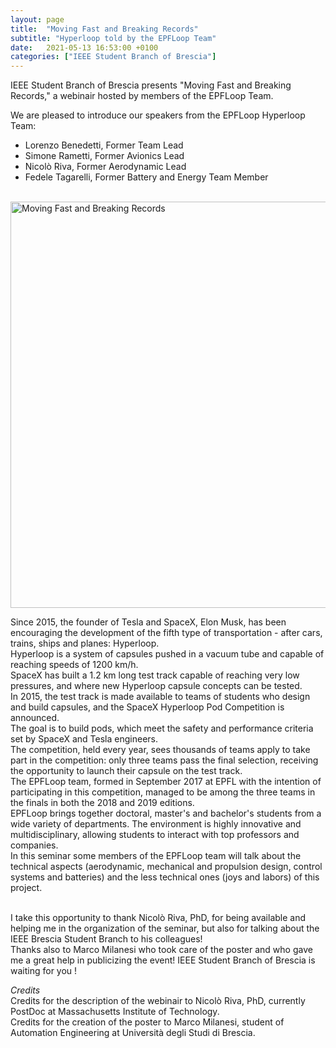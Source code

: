 ```yaml
---
layout: page
title:  "Moving Fast and Breaking Records"
subtitle: "Hyperloop told by the EPFLoop Team"
date:   2021-05-13 16:53:00 +0100
categories: ["IEEE Student Branch of Brescia"]
---
```


IEEE Student Branch of Brescia presents "Moving Fast and Breaking Records," a webinair hosted by members of the EPFLoop Team.
<br/>

We are pleased to introduce our speakers from the EPFLoop Hyperloop Team:
- Lorenzo Benedetti, Former Team Lead
- Simone Rametti, Former Avionics Lead
- Nicolò Riva, Former Aerodynamic Lead
- Fedele Tagarelli, Former Battery and Energy Team Member
<br/>


<img src="https://github.com/freshq99/freshq99.github.io/blob/master/assets/img/sitowebinair.jpg?raw=true" alt="Moving Fast and Breaking Records" class="center" style="height: 650px; width:650px;"/>

Since 2015, the founder of Tesla and SpaceX, Elon Musk, has been encouraging the development of the fifth type of transportation - after cars, trains, ships and planes: Hyperloop. 
<br/>Hyperloop is a system of capsules pushed in a vacuum tube and capable of reaching speeds of 1200 km/h. 
<br/> SpaceX has built a 1.2 km long test track capable of reaching very low pressures, and where new Hyperloop capsule concepts can be tested. 
<br/> In 2015, the test track is made available to teams of students who design and build capsules, and the SpaceX Hyperloop Pod Competition is announced. 
<br/> The goal is to build pods, which meet the safety and performance criteria set by SpaceX and Tesla engineers.
<br/> The competition, held every year, sees thousands of teams apply to take part in the competition: only three teams pass the final selection, receiving the opportunity to launch their capsule on the test track. 
<br/> The EPFLoop team, formed in September 2017 at EPFL with the intention of participating in this competition, managed to be among the three teams in the finals in both the 2018 and 2019 editions.
<br/> EPFLoop brings together doctoral, master's and bachelor's students from a wide variety of departments. The environment is highly innovative and multidisciplinary, allowing students to interact with top professors and companies.
<br/> In this seminar some members of the EPFLoop team will talk about the technical aspects (aerodynamic, mechanical and propulsion design, control systems and batteries) and the less technical ones (joys and labors) of this project. 

<br/>I take this opportunity to thank Nicolò Riva, PhD, for being available and helping me in the organization of the seminar, but also for talking about the IEEE Brescia Student Branch to his colleagues!
<br/>Thanks also to Marco Milanesi who took care of the poster and who gave me a great help in publicizing the event!
IEEE Student Branch of Brescia is waiting for you !

*Credits*
<br/>Credits for the description of the webinair to Nicolò Riva, PhD, currently PostDoc at Massachusetts Institute of Technology.
<br/>Credits for the creation of the poster to Marco Milanesi, student of Automation Engineering at Università degli Studi di Brescia.
